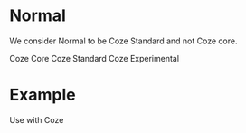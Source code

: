 # Normal


We consider Normal to be Coze Standard and not Coze core.


Coze Core
Coze Standard
Coze Experimental


# Example
Use with Coze


